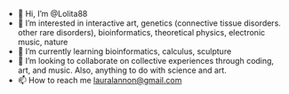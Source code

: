 - 👋 Hi, I’m @Lolita88
- 👀 I’m interested in interactive art, genetics (connective tissue disorders. other rare disorders), bioinformatics, theoretical physics, electronic music, nature
- 🌱 I’m currently learning bioinformatics, calculus, sculpture
- 💞️ I’m looking to collaborate on collective experiences through coding, art, and music. Also, anything to do with science and art. 
- 📫 How to reach me lauralannon@gmail.com

<!---
Lolita88/Lolita88 is a ✨ special ✨ repository because its `README.md` (this file) appears on your GitHub profile.
You can click the Preview link to take a look at your changes.
--->
